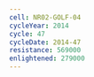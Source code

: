 ```yaml
---
cell: NR02-GOLF-04
cycleYear: 2014
cycle: 47
cycleDate: 2014-47
resistance: 569000
enlightened: 279000
---
```

